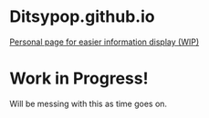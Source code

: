 # Ditsypop.github.io
[Personal page for easier information display (WIP)](https://ditsypop.github.io)

# Work in Progress!
Will be messing with this as time goes on.
